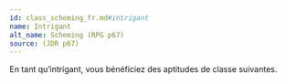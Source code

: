 ```yaml
---
id: class_scheming_fr.md#intrigant
name: Intrigant
alt_name: Scheming (RPG p67)
source: (JDR p67)
---
```


En tant qu’intrigant, vous bénéficiez des aptitudes de classe suivantes.

